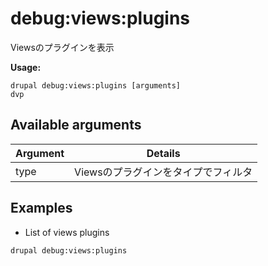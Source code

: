 # debug:views:plugins
Viewsのプラグインを表示

**Usage:**
```
drupal debug:views:plugins [arguments]
dvp
```

## Available arguments
Argument | Details
---------|-------------
type | Viewsのプラグインをタイプでフィルタ

## Examples
* List of views plugins
```
drupal debug:views:plugins
```
